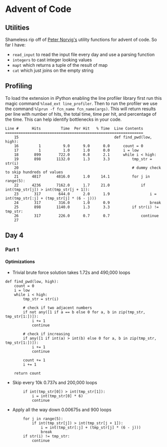 # Advent of Code

## Utilities

Shameless rip off of [Peter Norvig's](https://github.com/norvig/pytudes/blob/master/ipynb/Advent-2018.ipynb) utility functions for advent of code. So far I have:

- `read_input` to read the input file every day and use a parsing function
- `integers` to cast integer looking values
- `mapt` which returns a tuple of the result of map
- `cat` which just joins on the empty string

## Profiling

To load the extension in iPython enabling the line profiler library first run this magic command `%load_ext line_profiler`.
Then to run the profiler we use the command `%lprun -f fcn_name fcn_name(args)`.
This will return results per line with number of hits, the total time, time per hit, and percentage of the time. This can help identify bottlenecks in your code.

```
Line #      Hits         Time  Per Hit   % Time  Line Contents
==============================================================
    15                                           def find_pwd(low, high):
    16         1          9.0      9.0      0.0      count = 0
    17         1          1.0      1.0      0.0      i = low
    18       899        722.0      0.8      2.1      while i < high:
    19       898       1132.0      1.3      3.3          tmp_str = str(i)
    20                                                   # dummy check to skip hundreds of values
    21      4817       4816.0      1.0     14.1          for j in range(5):
    22      4236       7162.0      1.7     21.0              if int(tmp_str[j]) > int(tmp_str[j + 1]):
    23       317        644.0      2.0      1.9                  i = int(tmp_str[:j] + (tmp_str[j] * (6 - j)))
    24       317        316.0      1.0      0.9                  break
    25       898       1140.0      1.3      3.3          if str(i) != tmp_str:
    26       317        226.0      0.7      0.7              continue
    27
```



## Day 4

### Part 1

#### Optimizations

- Trivial brute force solution takes 1.72s and 490,000 loops

```
def find_pwd(low, high):
    count = 0
    i = low
    while i < high:
        tmp_str = str(i)
    
        # check if two adjacent numbers
        if not any([1 if a == b else 0 for a, b in zip(tmp_str, tmp_str[1:])]):
            i += 1
            continue

        # check if increasing
        if any([1 if int(a) > int(b) else 0 for a, b in zip(tmp_str, tmp_str[1:])]):
            i += 1
            continue
            
        count += 1
        i += 1

    return count
```

- Skip every 10k 0.737s and 200,000 loops

```
        if int(tmp_str[0]) > int(tmp_str[1]):
            i = int(tmp_str[0] * 6)
            continue
```
 - Apply all the way down 0.00675s and 900 loops
 
```
        for j in range(5):
            if int(tmp_str[j]) > int(tmp_str[j + 1]):
                i = int(tmp_str[:j] + (tmp_str[j] * (6 - j)))
                break
        if str(i) != tmp_str:
            continue
```